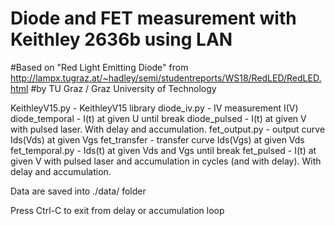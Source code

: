 # Diode and FET measurement with Keithley 2636b using LAN

#Based on "Red Light Emitting Diode" from http://lampx.tugraz.at/~hadley/semi/studentreports/WS18/RedLED/RedLED.html
#by TU Graz / Graz University of Technology


KeithleyV15.py - KeithleyV15 library
diode_iv.py - IV measurement I(V)
diode_temporal - I(t) at given U until break
diode_pulsed - I(t)  at given V with pulsed laser. With delay and accumulation.
fet_output.py - output curve Ids(Vds) at given Vgs
fet_transfer - transfer curve Ids(Vgs) at given Vds
fet_temporal.py - Ids(t) at given Vds and Vgs until break
fet_pulsed - I(t) at given V with pulsed laser and accumulation in cycles (and with delay). With delay and accumulation.

Data are saved into ./data/ folder

Press Ctrl-C to exit from delay or accumulation loop